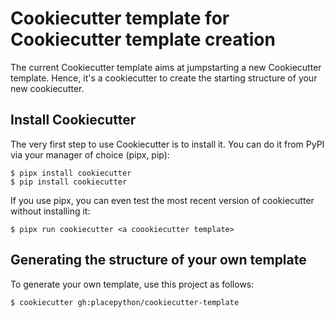 # Cookiecutter template for Cookiecutter template creation

The current Cookiecutter template aims at jumpstarting a new Cookiecutter template. Hence, it's a cookiecutter to create the starting structure of your new cookiecutter.

## Install Cookiecutter

The very first step to use Cookiecutter is to install it. You can do it from PyPI via your manager of choice (pipx, pip):

```
$ pipx install cookiecutter
$ pip install cookiecutter
```

If you use pipx, you can even test the most recent version of cookiecutter without installing it:

```
$ pipx run cookiecutter <a coookiecutter template>
```

## Generating the structure of your own template

To generate your own template, use this project as follows:

```
$ cookiecutter gh:placepython/cookiecutter-template
```
